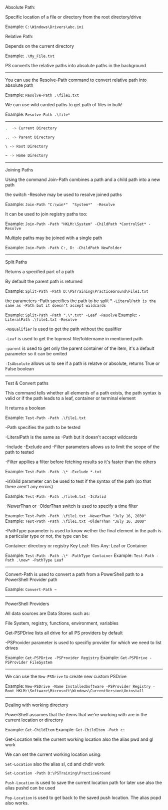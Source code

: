 Absolute Path:

Specific location of a file or directory from the root directory/drive

Example: `C:\Windows\Drivers\abc.ini`


Relative Path: 

Depends on the current directory

Example: `.\My_File.txt`

PS converts the relative paths into absolute paths in the background

------------------------------------------------------

You can use the Resolve-Path command to convert relative path into absolute path


Example: `Resolve-Path .\file1.txt`

We can use wild carded paths to get path of files in bulk!

Example: `Resolve-Path .\file*`

--------------------------------
```bash
.  -> Current Directory

.. -> Parent Directory 

\ -> Root Directory

~ -> Home Directory
```
-------------------------

Joining Paths

Using the command Join-Path combines a path and a child path into a new path

the switch -Resolve may be used to resolve joined paths

Example: `Join-Path "C:\win*"  "System*"  -Resolve`


It can be used to join registry paths too:

Example: `Join-Path -Path "HKLM:\System" -ChildPath *ControlSet* -Resolve`


Multiple paths may be joined wtih a single path

Example: `Join-Path -Path C:, D: -ChildPath NewFolder`


-------------------------------


Split Paths

Returns a specified part of a path

By default the parent path is returned

Example: `Split-Path -Path D:\PSTraining\PracticeGround\File1.txt`

the parameters -Path specifies the path to be split
*
`-LiteralPath is the same as -Path but it doesn't accept wildcards`

Example: `Split-Path -Path ".\*.txt" -Leaf -Resolve`
Example: `-LiteralPath .\file1.txt -Resolve`

`-NoQualifier` is used to get the path without the qualifier 

`-Leaf` is used to get the topmost file/foldername in mentioned path


`-parent` is used to get only the parent container of the item, it's a default parameter so it can be omited

`-IsAbsolute` allows us to see if a path is relatve or absolute, returns True or False boolean

-----------------------------------------------------

Test & Convert paths

This command tells whether all elements of a path exists, the path syntax is valid or if the path leads to a leaf, container or terminal element

It returns a boolean

Example: `Test-Path -Path .\file1.txt`

-Path specifies the path to be tested

-LiteralPath is the same as -Path but it doesn't accept wildcards

-Include -Exclude and -Filter parameters allows us to limit the scope of the path to tested

-Filter appllies a filter before fetching results so it's faster than the others

Example: `Test-Path -Path .\* -Exclude *.txt`

-isValid parameter can be used to test if the syntax of the path (so that there aren't any errors)

Example: `Test-Path -Path ./file6.txt -IsValid`

-NewerThan or -OlderThan switch is used to specify a time filter

Example: `Test-Path -Path .\file1.txt -NewerThan "July 16, 2030"`
Example: `Test-Path -Path .\file1.txt -OlderThan "July 16, 2000"`

-PathType parameter is used to know wether the final element in the path is a particular type or not, the type can be:

Container: directory or registry Key
Leaf: files
Any: Leaf or Container

Example: `Test-Path -Path .\* -PathType Container`
Example: `Test-Path -Path .\new* -PathType Leaf`


**************************************

Convert-Path is used to convert a path from a PowerShell path to a PowerShell Provider path

Example: `Convert-Path ~`

---------------------------------------------------

PowerShell Providers

All data sources are Data Stores such as:

File System, registry, functions, environment, variables

Get-PSPDrive lists all drive for all PS providers by default

-PSProvider parameter is used to specifiy provider for which we need to list drives

Example: `Get-PSPDrive -PSProvider Registry`
Example: `Get-PSPDrive -PSProvider FileSystem`

*******************

We can use the `New-PSDrive` to create new custom PSDrive

Example: `New-PSDrive -Name InstalledSoftware -PSProvider Registry -Root HKLM:\Software\Microsoft\Windows\CurrentVersion\Uninstall`

----------------------------

Dealing with working directory

PowerShell assumes that the  items that we're working with are in the current location or directory

Example: `Get-ChildItem`
Example: `Get-ChildItem -Path c:`

Get-Location tells the current working location also the alias pwd and gl work

We can set the current working location using:

`Set-Location`  also the alias sl, cd and chdir work 

`Set-Location -Path D:\PSTraining\PracticeGround`  



`Push-Location` is used to save the current location path for later use also the alias pushd can be used

`Pop-Location` is used to get back to the saved push location. The alias popd also works.








 
